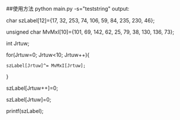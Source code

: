 ##使用方法
python main.py -s="teststring"
output: 

char szLabel[12]={17, 32, 253, 74, 106, 59, 84, 235, 230, 46}; 

unsigned char MvMxI[10]={101, 69, 142, 62, 25, 79, 38, 130, 136, 73}; 

int Jrtuw; 

for(Jrtuw=0; Jrtuw<10; Jrtuw++){ 

    szLabel[Jrtuw]^= MvMxI[Jrtuw]; 
    
} 

szLabel[Jrtuw++]=0; 

szLabel[Jrtuw]=0; 

printf(szLabel); 
